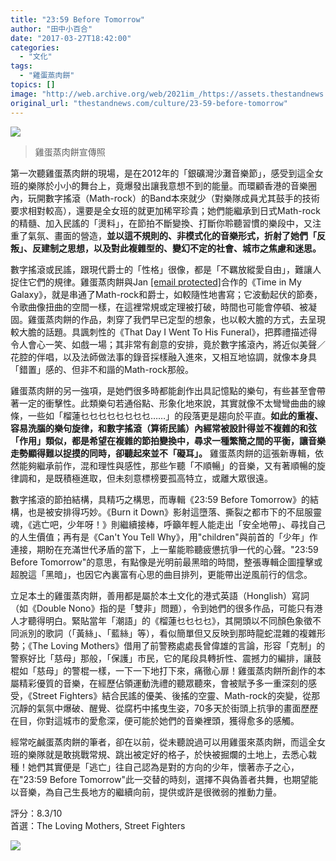 ```yaml
---
title: "23:59 Before Tomorrow"
author: "田中小百合"
date: "2017-03-27T18:42:00"
categories:
  - "文化"
tags:
  - "雞蛋蒸肉餅"
topics: []
image: "http://web.archive.org/web/2021im_/https://assets.thestandnews.com/media/photos/gdjyb_i0aWs.png"
original_url: "thestandnews.com/culture/23-59-before-tomorrow"
---
```

![](http://web.archive.org/web/2021im_/https://assets.thestandnews.com/media/photos/gdjyb_i0aWs.png)

> 雞蛋蒸肉餅宣傳照

第一次聽雞蛋蒸肉餅的現場，是在2012年的「銀礦灣沙灘音樂節」，感受到這全女班的樂隊於小小的舞台上，竟爆發出讓我意想不到的能量。而環顧香港的音樂圈內，玩開數字搖滾（Math-rock）的Band本來就少（對樂隊成員尤其鼓手的技術要求相對較高），還要是全女班的就更加稀罕珍貴；她們能繼承到日式Math-rock的精髓、加入民謠的「燙料」，在節拍不斷變換、打斷你聆聽習慣的樂段中，又注重了氣氛、畫面的營造，**並以這不規則的、非模式化的音樂形式，折射了她們「反叛」、反建制之思想，以及對此複雜型的、變幻不定的社會、城市之焦慮和迷思。**

數字搖滾或民謠，跟現代爵士的「性格」很像，都是「不羈放縱愛自由」，難讓人捉住它們的規律。雞蛋蒸肉餅與Jan [\[email protected\]](/web/20210710222940/https://www.thestandnews.com/cdn-cgi/l/email-protection)合作的《Time in My Galaxy》，就是串通了Math-rock和爵士，如較隨性地書寫；它波動起伏的節奏，令歌曲像扭曲的空間一樣，在這裡常規或定理被打破，時間也可能會停頓、被凝固。雞蛋蒸肉餅的作品，刺穿了我們早已定型的想象，也以較大膽的方式，去呈現較大膽的話題。具諷刺性的《That Day I Went To His Funeral》，把葬禮描述得令人會心一笑、如戲一場；其非常有創意的安排，竟於數字搖滾內，將近似美聲／花腔的伴唱，以及法師做法事的錄音採樣融入進來，又相互地協調，就像本身具「錯置」感的、但非不和諧的Math-rock那般。

雞蛋蒸肉餅的另一強項，是她們很多時都能創作出具記憶點的樂句，有些甚至會帶著一定的衝擊性。此類樂句若通俗點、形象化地來說，其實就像不太彎彎曲曲的線條，一些如「榴蓮乜乜乜乜乜乜乜乜……」的段落更是趨向於平直。**如此的重複、容易洗腦的樂句旋律，和數字搖滾（算術民謠）內經常被設計得並不複雜的和弦「作用」類似，都是希望在複雜的節拍變換中，尋求一種繁簡之間的平衡，讓音樂走勢顯得難以捉摸的同時，卻聽起來並不「礙耳」。** 雞蛋蒸肉餅的這張新專輯，依然能夠繼承前作，混和理性與感性，那些乍聽「不順暢」的音樂，又有著順暢的旋律調和，是既積極進取，但未刻意標榜要孤高特立，或離大眾很遠。

數字搖滾的節拍結構，具精巧之構思，而專輯《23:59 Before Tomorrow》的結構，也是被安排得巧妙。《Burn it Down》影射這墮落、撕裂之都市下的不屈服靈魂，《逃亡吧，少年呀！》則繼續接棒，呼籲年輕人能走出「安全地帶」、尋找自己的人生價值；再有是《Can't You Tell Why》，用"children"與前首的「少年」作連接，期盼在充滿世代矛盾的當下，上一輩能聆聽疲憊抗爭一代的心聲。"23:59 Before Tomorrow"的意思，有點像是光明前最黑暗的時間，整張專輯企圖撞擊或超脫這「黑暗」，也因它內裏富有心思的曲目排列，更能帶出逆風前行的信念。

立足本土的雞蛋蒸肉餅，善用都是屬於本土文化的港式英語（Honglish）寫詞（如《Double Nono》指的是「雙非」問題），令到她們的很多作品，可能只有港人才聽得明白。緊貼當年「潮語」的《榴蓮乜乜乜乜》，其開頭以不同顏色象徵不同派別的歌詞（「黃絲」、「藍絲」等），看似簡單但又反映到那時龍蛇混雜的複雜形勢；《The Loving Mothers》借用了前警務處處長曾偉雄的言論，形容「克制」的警察好比「慈母」那般，「保護」市民，它的尾段具轉折性、震撼力的編排，讓鼓棍如「慈母」的警棍一樣，一下一下地打下來，痛徹心扉！雞蛋蒸肉餅所創作的本屬精彩優質的音樂，在經歷佔領運動洗禮的聽眾聽來，會被賦予多一重深刻的感受，《Street Fighters》結合民謠的優美、後搖的空靈、Math-rock的突變，從那沉靜的氣氛中爆破、醒覺、從腐朽中搖曳生姿，70多天於街頭上抗爭的畫面歷歷在目，你對這城市的愛愈深，便可能於她們的音樂裡頭，獲得愈多的感觸。

經常吃鹹蛋蒸肉餅的筆者，卻在以前，從未聽說過可以用雞蛋來蒸肉餅，而這全女班的樂隊就是敢挑戰常規、跳出被定好的格子，於快被掘爛的土地上，去悉心栽種！她們其實便是「逃亡」往自己認為是對的方向的少年，懷著赤子之心，在"23:59 Before Tomorrow"此一交替的時刻，選擇不與偽善者共舞，也期望能以音樂，為自己生長地方的繼續向前，提供或許是很微弱的推動力量。

評分：8.3/10  
首選：The Loving Mothers, Street Fighters

![](http://web.archive.org/web/2021im_/https://assets.thestandnews.com/media/photos/001_mpR3T.jpg)